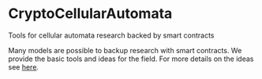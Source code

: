 # CryptoCellularAutomata
Tools for cellular automata research backed by smart contracts

Many models are possible to backup research with smart contracts. We provide the basic tools and ideas for the field. For more details on the ideas see [here](http://www.conwaylife.com/forums/viewtopic.php?f=7&t=4014). 
